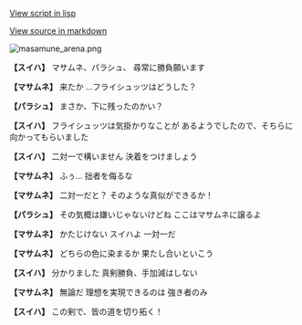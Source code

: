 [View script in lisp](../scripts/210132091.txt)

[View source in markdown](210132091.md)

![masamune_arena.png](../images/backgrounds/masamune_arena.png)

**【スイハ】**
マサムネ、パラシュ、
尋常に勝負願います

**【マサムネ】**
来たか
…フライシュッツはどうした？

**【パラシュ】**
まさか、下に残ったのかい？

**【スイハ】**
フライシュッツは気掛かりなことが
あるようでしたので、そちらに
向かってもらいました

**【スイハ】**
二対一で構いません
決着をつけましょう

**【マサムネ】**
ふぅ…
拙者を侮るな

**【マサムネ】**
二対一だと？
そのような真似ができるか！

**【パラシュ】**
その気概は嫌いじゃないけどね
ここはマサムネに譲るよ

**【マサムネ】**
かたじけない
スイハよ
一対一だ

**【マサムネ】**
どちらの色に染まるか
果たし合いといこう

**【スイハ】**
分かりました
真剣勝負、手加減はしない

**【マサムネ】**
無論だ
理想を実現できるのは
強き者のみ

**【スイハ】**
この剣で、皆の道を切り拓く！